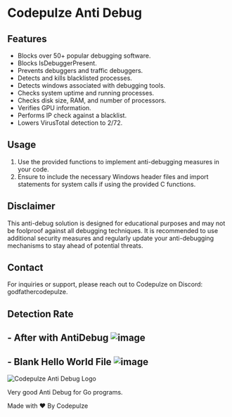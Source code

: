 # Codepulze Anti Debug

## Features

- Blocks over 50+ popular debugging software.
- Blocks IsDebuggerPresent.
- Prevents debuggers and traffic debuggers.
- Detects and kills blacklisted processes.
- Detects windows associated with debugging tools.
- Checks system uptime and running processes.
- Checks disk size, RAM, and number of processors.
- Verifies GPU information.
- Performs IP check against a blacklist.
- Lowers VirusTotal detection to 2/72.

## Usage

1. Use the provided functions to implement anti-debugging measures in your code.
3. Ensure to include the necessary Windows header files and import statements for system calls if using the provided C functions.

## Disclaimer

This anti-debug solution is designed for educational purposes and may not be foolproof against all debugging techniques. It is recommended to use additional security measures and regularly update your anti-debugging mechanisms to stay ahead of potential threats.

## Contact

For inquiries or support, please reach out to Codepulze on Discord: godfathercodepulze.

## Detection Rate
## - After with AntiDebug ![image](https://github.com/EvilBytecode/Anti-Debug/assets/151552809/f642d746-6f2f-459f-afec-e4595abbb25d)
## - Blank Hello World File ![image](https://github.com/EvilBytecode/Anti-Debug/assets/151552809/bf174279-2e30-42eb-8e2c-dd4e1a360e4a)




![Codepulze Anti Debug Logo](https://cdn.discordapp.com/attachments/1221500386918142012/1221525647927677098/mystific.png?ex=6612e569&is=66007069&hm=9942a29d520fbb0eda11472a8f40d6d4747df37a43e54262db568e5fa6c71289&)

Very good Anti Debug for Go programs.

Made with ❤️ By Codepulze
